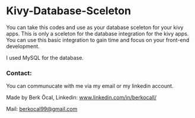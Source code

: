 # Kivy-Database-Sceleton
You can take this codes and use as your database sceleton for your kivy apps.
This is only a sceleton for the database integration for the kivy apps. You can use this basic integration to gain time and focus on your front-end development.

I used MySQL for the database.

### Contact:

You can communucate with me via my email or my linkedin account.

Made by Berk Öcal, Linkedin: www.linkedin.com/in/berkocall/

Mail: berkocal99@gmail.com

